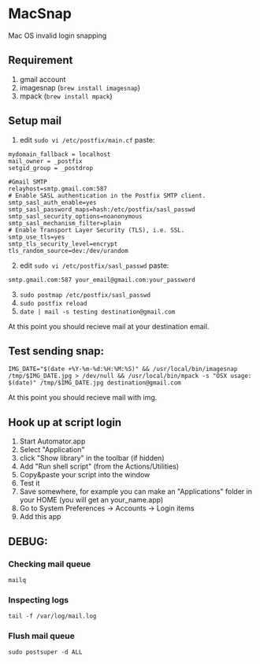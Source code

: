 # MacSnap
Mac OS invalid login snapping

## Requirement
1. gmail account
2. imagesnap (`brew install imagesnap`)
3. mpack (`brew install mpack`)

## Setup mail

1. edit `sudo vi /etc/postfix/main.cf` paste: 
```
mydomain_fallback = localhost
mail_owner = _postfix
setgid_group = _postdrop

#Gmail SMTP
relayhost=smtp.gmail.com:587
# Enable SASL authentication in the Postfix SMTP client.
smtp_sasl_auth_enable=yes
smtp_sasl_password_maps=hash:/etc/postfix/sasl_passwd
smtp_sasl_security_options=noanonymous
smtp_sasl_mechanism_filter=plain
# Enable Transport Layer Security (TLS), i.e. SSL.
smtp_use_tls=yes
smtp_tls_security_level=encrypt
tls_random_source=dev:/dev/urandom
```
2. edit `sudo vi /etc/postfix/sasl_passwd` paste:
```
smtp.gmail.com:587 your_email@gmail.com:your_password
```
3. `sudo postmap /etc/postfix/sasl_passwd`
4. `sudo postfix reload`
5. `date | mail -s testing destination@gmail.com`

At this point you should recieve mail at your destination email.

## Test sending snap:
```
IMG_DATE="$(date +%Y-%m-%d:%H:%M:%S)" && /usr/local/bin/imagesnap /tmp/$IMG_DATE.jpg > /dev/null && /usr/local/bin/mpack -s "OSX usage: $(date)" /tmp/$IMG_DATE.jpg destination@gmail.com
```

At this point you should recieve mail with img.

## Hook up at script login

1. Start Automator.app
2. Select "Application"
3. click "Show library" in the toolbar (if hidden)
4. Add "Run shell script" (from the Actions/Utilities)
5. Copy&paste your script into the window
6. Test it
7. Save somewhere, for example you can make an "Applications" folder in your HOME (you will get an your_name.app)
8. Go to System Preferences -> Accounts -> Login items
9. Add this app

## DEBUG:

### Checking mail queue

`mailq`

### Inspecting logs

`tail -f /var/log/mail.log`

### Flush mail queue

`sudo postsuper -d ALL`



